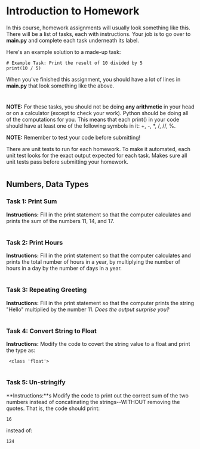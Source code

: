 # Introduction to Homework

In this course, homework assignments will usually look something like this. There will be a list of tasks, each with instructions. Your job is to go over to **main.py** and complete each task underneath its label.

Here's an example solution to a made-up task:

    # Example Task: Print the result of 10 divided by 5
    print(10 / 5)
    
When you've finished this assignment, you should have a lot of lines in **main.py** that look something like the above.

# 

**NOTE:** For these tasks, you should not be doing **any arithmetic** in your head or on a calculator (except to check your work). Python should be doing all of the computations for you. This means that each print() in your code should have at least one of the following symbols in it: +, -, \*, /, //, %. 

**NOTE:** Remember to test your code before submitting!

There are unit tests to run for each homework. To make it automated, each unit test looks for the exact output expected for each task. Makes sure all unit tests pass before submitting your homework.


# 

## Numbers, Data Types

### Task 1: Print Sum

**Instructions:**
Fill in the print statement so that the computer calculates and prints the sum of the numbers 11, 14, and 17.

# 

### Task 2: Print Hours

**Instructions:**
Fill in the print statement so that the computer calculates and prints the total number of hours in a year, by multiplying the number of hours in a day by the number of days in a year.

# 

### Task 3: Repeating Greeting

**Instructions:**
Fill in the print statement so that the computer prints the string "Hello" multiplied by the number 11. *Does the output surprise you?*

# 

### Task 4: Convert String to Float

**Instructions:**
Modify the code to covert the string value to a float and print the type as:

     <class 'float'>

#

### Task 5: Un-stringify 

**Instructions:**s
Modify the code to print out the correct sum of the two numbers instead of concatinating the strings--WITHOUT removing the quotes. That is, the code should print:

    16

instead of:

    124
